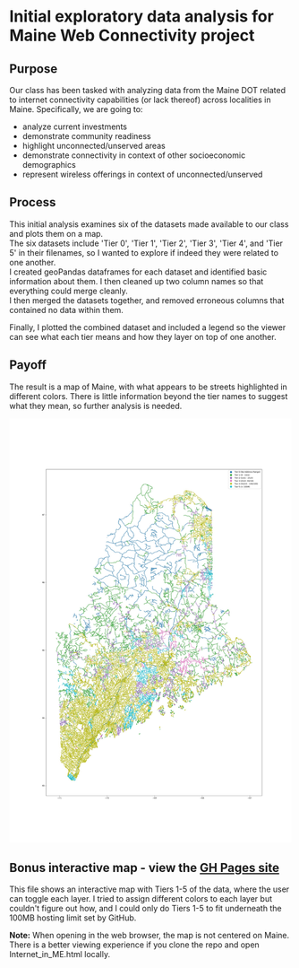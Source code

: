 # Initial exploratory data analysis for Maine Web Connectivity project

## Purpose
Our class has been tasked with analyzing data from the Maine DOT related to internet connectivity capabilities 
(or lack thereof) across localities in Maine. Specifically, we are going to:
* analyze current investments
* demonstrate community readiness
* highlight unconnected/unserved areas
* demonstrate connectivity in context of other socioeconomic demographics
* represent wireless offerings in context of unconnected/unserved


## Process
This initial analysis examines six of the datasets made available to our class and plots them on a map.  
The six datasets include 'Tier 0', 'Tier 1', 'Tier 2', 'Tier 3', 'Tier 4', and 'Tier 5' in their filenames, so I wanted to explore if indeed they were related to one another.  
I created geoPandas dataframes for each dataset and identified basic information about them. I then cleaned up two column names so that everything could merge cleanly.  
I then merged the datasets together, and removed erroneous columns that contained no data within them. 

Finally, I plotted the combined dataset and included a legend so the viewer can see what each tier means and how they layer on top of one another. 

## Payoff
The result is a map of Maine, with what appears to be streets highlighted in different colors. There is little information beyond the tier names to suggest what they mean, so further analysis is needed. 

![map of connectivity tiers in Maine](https://github.com/kayneryan/kayne_webEDA/raw/main/src/ConnectivityLayers.jpg)


## Bonus interactive map - view the [GH Pages site](https://kayneryan.github.io/kayne_webEDA/)
  
This file shows an interactive map with Tiers 1-5 of the data, where the user can toggle each layer. I tried to assign different colors to each layer but couldn't figure out how, and I could only do Tiers 1-5 to fit underneath the 100MB hosting limit set by GitHub. 

**Note:** When opening in the web browser, the map is not centered on Maine. There is a better viewing experience if you clone the repo and open Internet_in_ME.html locally. 

